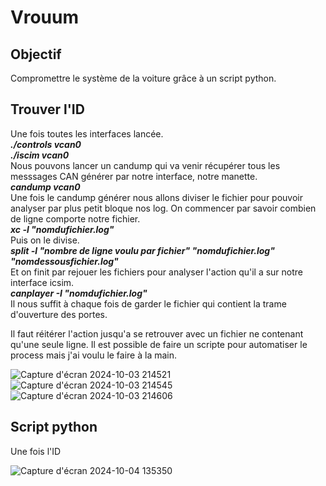 # Vrouum
## Objectif
Compromettre le système de la voiture grâce à un script python. 
## Trouver l'ID
Une fois toutes les interfaces lancée.  
_**./controls vcan0**_  
_**./iscim vcan0**_  
Nous pouvons lancer un candump qui va venir récupérer tous les messsages CAN générer par notre interface, notre manette.  
_**candump vcan0**_  
Une fois le candump générer nous allons diviser le fichier pour pouvoir analyser par plus petit bloque nos log. On commencer par savoir combien de ligne comporte notre fichier.  
_**xc -l "nomdufichier.log"**_  
Puis on le divise.  
_**split -l "nombre de ligne voulu par fichier" "nomdufichier.log" "nomdessousfichier.log"**_  
Et on finit par rejouer les fichiers pour analyser l'action qu'il a sur notre interface icsim.  
_**canplayer -I "nomdufichier.log"**_    
Il nous suffit à chaque fois de garder le fichier qui contient la trame d'ouverture des portes.  
  
Il faut réitérer l'action jusqu'a se retrouver avec un fichier ne contenant qu'une seule ligne. Il est possible de faire un scripte pour automatiser le process mais j'ai voulu le faire à la main.

![Capture d'écran 2024-10-03 214521](https://github.com/user-attachments/assets/21bf2e36-53a2-4cd8-97df-066fbb35f328)
![Capture d'écran 2024-10-03 214545](https://github.com/user-attachments/assets/142321f4-7807-4dbc-bd44-a59a7f0b9ce4)
![Capture d'écran 2024-10-03 214606](https://github.com/user-attachments/assets/a640e6d6-3688-4dd0-9597-a16fafebf7b3)

## Script python
Une fois l'ID

![Capture d'écran 2024-10-04 135350](https://github.com/user-attachments/assets/8f1d82d1-dfbc-45ec-b017-99f0c32b6f52)
